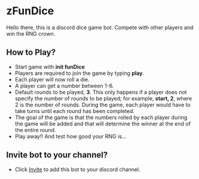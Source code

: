 # zFunDice
Hello there, this is a discord dice game bot. Compete with other players and win the RNG crown.

## How to Play?
 - Start game with **init funDice**
 - Players are required to join the game by typing **play**.
 - Each player will now roll a die.
 - A player can get a number between 1-6.
 - Default rounds to be played, **3**. This only happens if a player does not specify the number of rounds to be played; for example, **start, 2**, where 2 is the number of rounds. During the game, each player would have to take turns until each round has been completed.
 - The goal of the game is that the numbers rolled by each player during the game will be added and that will determine the winner at the end of the entire round.
 - Play away!! And test how good your RNG is...

## Invite bot to your channel?
 - Click [Invite](https://discord.com/api/oauth2/authorize?client_id=781801012557119529&permissions=0&scope=bot) to add this bot to your discord channel.